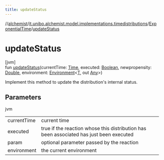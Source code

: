 ```yaml
---
title: updateStatus
---
```

//[alchemist](../../../index.html)/[it.unibo.alchemist.model.implementations.timedistributions](../index.html)/[ExponentialTime](index.html)/[updateStatus](update-status.html)



# updateStatus



[jvm]\
fun [updateStatus](update-status.html)(currentTime: [Time](../../it.unibo.alchemist.model.interfaces/-time/index.html), executed: [Boolean](https://kotlinlang.org/api/latest/jvm/stdlib/kotlin/-boolean/index.html), newpropensity: [Double](https://kotlinlang.org/api/latest/jvm/stdlib/kotlin/-double/index.html), environment: [Environment](../../it.unibo.alchemist.model.interfaces/-environment/index.html)<[T](../../it.unibo.alchemist.model.implementations.layers/-step-layer/index.html), out [Any](https://kotlinlang.org/api/latest/jvm/stdlib/kotlin/-any/index.html)>)



Implement this method to update the distribution's internal status.



## Parameters


jvm

| | |
|---|---|
| currentTime | current time |
| executed | true if the reaction whose this distribution has been associated has just been executed |
| param | optional parameter passed by the reaction |
| environment | the current environment |





